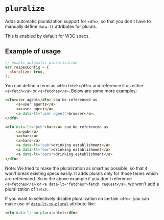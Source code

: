 # `pluralize`

Adds automatic pluralization support for `<dfn>`, so that you don't have to manually define `data-lt` attributes for plurals.

This is enabled by default for W3C specs.

## Example of usage

```js
// enable automatic pluralization
var respecConfig = {
  pluralize: true,
};
```

You can define a term as `<dfn>fetch</dfn>` and reference it as either `<a>fetch</a>` or `<a>fetches</a>`.
Below are some more examples:

```html
<dfn>user agent</dfn> can be referenced as
     <a>user agents</a>
     <a>user agent</a>
     <a data-lt="user agent">browser</a>.
</dfn>

<dfn data-lt="pub">bar</a> can be referenced as
     <a>pub</a>
     <a>bar</a>
     <a>bars</a>
     <a data-lt="pub">drinking establishment</a>
     <a data-lt="bar">drinking establishment</a>
     <a data-lt="bars">drinking establishment</a>
</dfn>
```

Note: We tried to make the pluralization as smart as possible, so that it won't break existing specs easily. It adds plurals only for those terms which are referenced. So in the above example if you don't reference `<a>fetches</a>` or `<a data-lt="fetches">fetch request</a>`, we won't add a pluralization of `fetch`.

If you want to selectively disable pluralization on certain `<dfn>`, you can make use of [`data-lt-no-plural`](data-lt-no-plural) attribute like:

```html
<dfn data-lt-no-plural>html</dfn>
```
